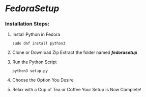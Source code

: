 # **_FedoraSetup_** 

### **Installation Steps:**

1. Install Python in Fedora 
   ```shell
   sudo dnf install python3
   ```

2. Clone or Download Zip
   Extract the folder named **_fedorasetup_**

3. Run the Python Script 
   ```shell
   python3 setup.py
   ```

4. Choose the Option You Desire 

5. Relax with a Cup of Tea or Coffee 
   Your Setup is Now Complete! 
